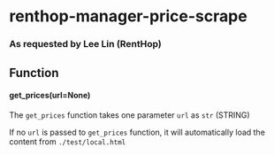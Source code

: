# renthop-manager-price-scrape

### As requested by Lee Lin (RentHop)

## Function 

#### get_prices(url=None) 

The `get_prices` function takes one parameter `url` as `str` (STRING)
     
If no `url` is passed to `get_prices` function, it will automatically load the content from `./test/local.html`
